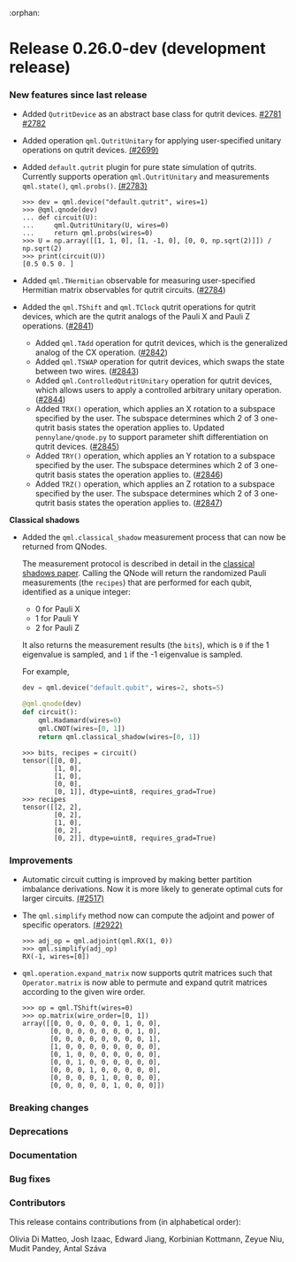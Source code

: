 :orphan:

# Release 0.26.0-dev (development release)

<h3>New features since last release</h3>

* Added `QutritDevice` as an abstract base class for qutrit devices.
  [#2781](https://github.com/PennyLaneAI/pennylane/pull/2781)
  [#2782](https://github.com/PennyLaneAI/pennylane/pull/2782)

* Added operation `qml.QutritUnitary` for applying user-specified unitary operations on qutrit devices.
  [(#2699)](https://github.com/PennyLaneAI/pennylane/pull/2699)

* Added `default.qutrit` plugin for pure state simulation of qutrits. Currently supports operation `qml.QutritUnitary` and measurements `qml.state()`, `qml.probs()`.
  [(#2783)](https://github.com/PennyLaneAI/pennylane/pull/2783)

  ```pycon
  >>> dev = qml.device("default.qutrit", wires=1)
  >>> @qml.qnode(dev)
  ... def circuit(U):
  ...     qml.QutritUnitary(U, wires=0)
  ...     return qml.probs(wires=0)
  >>> U = np.array([[1, 1, 0], [1, -1, 0], [0, 0, np.sqrt(2)]]) / np.sqrt(2)
  >>> print(circuit(U))
  [0.5 0.5 0. ]
  ```

* Added `qml.THermitian` observable for measuring user-specified Hermitian matrix observables for qutrit circuits.
  ([#2784](https://github.com/PennyLaneAI/pennylane/pull/2784))

* Added the `qml.TShift` and `qml.TClock` qutrit operations for qutrit devices, which are the qutrit analogs of the Pauli X and Pauli Z operations.
  ([#2841](https://github.com/PennyLaneAI/pennylane/pull/2841))
  * Added `qml.TAdd` operation for qutrit devices, which is the generalized analog of the CX operation.
  ([#2842](https://github.com/PennyLaneAI/pennylane/pull/2842))
  * Added `qml.TSWAP` operation for qutrit devices, which swaps the state between two wires.
  ([#2843](https://github.com/PennyLaneAI/pennylane/pull/2843))
  * Added `qml.ControlledQutritUnitary` operation for qutrit devices, which allows users to apply a controlled arbitrary unitary operation.
  ([#2844](https://github.com/PennyLaneAI/pennylane/pull/2844))
  * Added `TRX()` operation, which applies an X rotation to a subspace specified by the user. The subspace determines which 2 of 3 one-qutrit basis states the operation applies to. Updated `pennylane/qnode.py` to support parameter shift differentiation on qutrit devices.
  ([#2845](https://github.com/PennyLaneAI/pennylane/pull/2845))
  * Added `TRY()` operation, which applies an Y rotation to a subspace specified by the user. The subspace determines which 2 of 3 one-qutrit basis states the operation applies to.
  ([#2846](https://github.com/PennyLaneAI/pennylane/pull/2846))
  * Added `TRZ()` operation, which applies an Z rotation to a subspace specified by the user. The subspace determines which 2 of 3 one-qutrit basis states the operation applies to.
  ([#2847](https://github.com/PennyLaneAI/pennylane/pull/2847))

**Classical shadows**

* Added the `qml.classical_shadow` measurement process that can now be returned from QNodes.

  The measurement protocol is described in detail in the
  [classical shadows paper](https://arxiv.org/abs/2002.08953). Calling the QNode
  will return the randomized Pauli measurements (the `recipes`) that are performed
  for each qubit, identified as a unique integer:

  - 0 for Pauli X
  - 1 for Pauli Y
  - 2 for Pauli Z

  It also returns the measurement results (the `bits`), which is `0` if the 1 eigenvalue
  is sampled, and `1` if the -1 eigenvalue is sampled.

  For example,

  ```python
  dev = qml.device("default.qubit", wires=2, shots=5)

  @qml.qnode(dev)
  def circuit():
      qml.Hadamard(wires=0)
      qml.CNOT(wires=[0, 1])
      return qml.classical_shadow(wires=[0, 1])
  ```
  ```pycon
  >>> bits, recipes = circuit()
  tensor([[0, 0],
          [1, 0],
          [1, 0],
          [0, 0],
          [0, 1]], dtype=uint8, requires_grad=True)
  >>> recipes
  tensor([[2, 2],
          [0, 2],
          [1, 0],
          [0, 2],
          [0, 2]], dtype=uint8, requires_grad=True)
  ```

<h3>Improvements</h3>

* Automatic circuit cutting is improved by making better partition imbalance derivations.
  Now it is more likely to generate optimal cuts for larger circuits.
  [(#2517)](https://github.com/PennyLaneAI/pennylane/pull/2517)

* The `qml.simplify` method now can compute the adjoint and power of specific operators.
  [(#2922)](https://github.com/PennyLaneAI/pennylane/pull/2922)

  ```pycon
  >>> adj_op = qml.adjoint(qml.RX(1, 0))
  >>> qml.simplify(adj_op)
  RX(-1, wires=[0])
  ```

* `qml.operation.expand_matrix` now supports qutrit matrices such that `Operator.matrix` is now able to permute and
  expand qutrit matrices according to the given wire order.

  ```pycon
  >>> op = qml.TShift(wires=0)
  >>> op.matrix(wire_order=[0, 1])
  array([[0, 0, 0, 0, 0, 0, 1, 0, 0],
         [0, 0, 0, 0, 0, 0, 0, 1, 0],
         [0, 0, 0, 0, 0, 0, 0, 0, 1],
         [1, 0, 0, 0, 0, 0, 0, 0, 0],
         [0, 1, 0, 0, 0, 0, 0, 0, 0],
         [0, 0, 1, 0, 0, 0, 0, 0, 0],
         [0, 0, 0, 1, 0, 0, 0, 0, 0],
         [0, 0, 0, 0, 1, 0, 0, 0, 0],
         [0, 0, 0, 0, 0, 1, 0, 0, 0]])
    ```

<h3>Breaking changes</h3>

<h3>Deprecations</h3>

<h3>Documentation</h3>

<h3>Bug fixes</h3>

<h3>Contributors</h3>

This release contains contributions from (in alphabetical order):

Olivia Di Matteo,
Josh Izaac,
Edward Jiang,
Korbinian Kottmann,
Zeyue Niu,
Mudit Pandey,
Antal Száva
